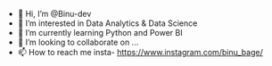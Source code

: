 - 👋 Hi, I’m @Binu-dev
- 👀 I’m interested in Data Analytics & Data Science
- 🌱 I’m currently learning Python and Power BI
- 💞️ I’m looking to collaborate on ...
- 📫 How to reach me insta- https://www.instagram.com/binu_bage/

<!---
Binu-dev/Binu-dev is a ✨ special ✨ repository because its `README.md` (this file) appears on your GitHub profile.
You can click the Preview link to take a look at your changes.
--->
